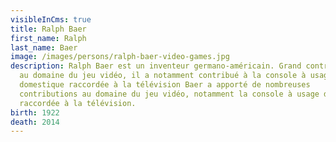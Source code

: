 ```yaml
---
visibleInCms: true
title: Ralph Baer
first_name: Ralph
last_name: Baer
image: /images/persons/ralph-baer-video-games.jpg
description: Ralph Baer est un inventeur germano-américain. Grand contributeur
  au domaine du jeu vidéo, il a notamment contribué à la console à usage
  domestique raccordée à la télévision Baer a apporté de nombreuses
  contributions au domaine du jeu vidéo, notamment la console à usage domestique
  raccordée à la télévision.
birth: 1922
death: 2014
---
```

